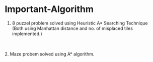 # Important-Algorithm

1. 8 puzzel problem solved using Heuristic A* Searching Technique <br/>
  (Both using Manhattan distance and no. of misplaced tiles implemented.)
  <br/>
  <br/>
2. Maze probem solved using A* algorithm.
